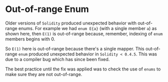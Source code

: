 # Out-of-range Enum

Older versions of `Solidity` produced unexpected behavior with out-of-range enums. For example we had `enum E{a}` (with a single member `a`) as shown here, then `E(1)` is out-of-range because, remember, indexing of `enum` members begins with 0.

So `E(1)` here is out-of-range because there's a single mapper. This out-of-range `enum` produced unexpected behavior in `Solidity < 0.4.5`. This was due to a compiler bug which has since been fixed.

The best practice until the fix was applied was to check the use of `enums` to make sure they are not out-of-range.